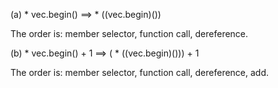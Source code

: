 

(a) * vec.begin() ==> * ((vec.begin)())

The order is: member selector, function call, dereference.

(b) * vec.begin() + 1 ==> ( * ((vec.begin)())) + 1

The order is: member selector, function call, dereference, add.
